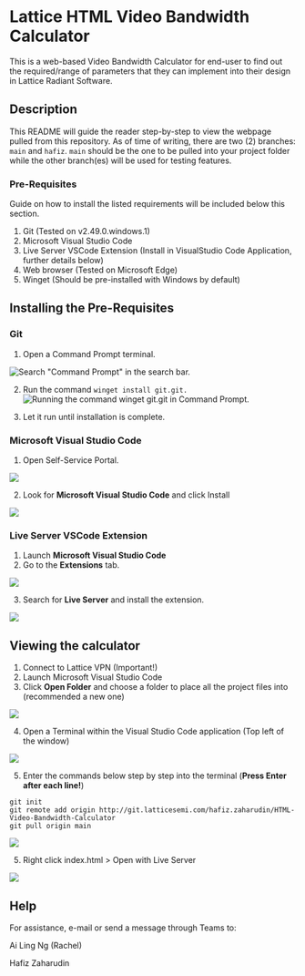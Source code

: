 # Lattice HTML Video Bandwidth Calculator

This is a web-based Video Bandwidth Calculator for end-user to find out the required/range of parameters that they can implement into their design in Lattice Radiant Software.

## Description

This README will guide the reader step-by-step to view the webpage pulled from this repository. As of time of writing, there are two (2) branches: `main` and `hafiz`. `main` should be the one to be pulled into your project folder while the other branch(es) will be used for testing features.

### Pre-Requisites

Guide on how to install the listed requirements will be included below this section.

1. Git (Tested on v2.49.0.windows.1)
2. Microsoft Visual Studio Code
3. Live Server VSCode Extension (Install in VisualStudio Code Application, further details below)
4. Web browser (Tested on Microsoft Edge)
5. Winget (Should be pre-installed with Windows by default)

## Installing the Pre-Requisites

### Git

1. Open a Command Prompt terminal. 

![Search "Command Prompt" in the search bar.](/imgs/readme/git1.png "Should be first result in search")



2. Run the command `winget install git.git.` 
![Running the command winget git.git in Command Prompt.](/imgs/readme/git2.png "Make sure it's git.git")


3. Let it run until installation is complete.


### Microsoft Visual Studio Code

1. Open Self-Service Portal. 

![](/imgs/readme/vscode1.png)

2. Look for **Microsoft Visual Studio Code** and click Install 

![](/imgs/readme/vscode2.png)

### Live Server VSCode Extension

1. Launch **Microsoft Visual Studio Code**
2. Go to the **Extensions** tab. 

![](/imgs/readme/live1.png)

3. Search for **Live Server** and install the extension. 

![](/imgs/readme/live2.png)


## Viewing the calculator

1. Connect to Lattice VPN (Important!)
2. Launch Microsoft Visual Studio Code
3. Click **Open Folder** and choose a folder to place all the project files into (recommended a new one) 

![](/imgs/readme/open1.png)

4. Open a Terminal within the Visual Studio Code application (Top left of the window) 

![](/imgs/readme/terminal1.png)

5. Enter the commands below step by step into the terminal (**Press Enter after each line!**)

```
git init
git remote add origin http://git.latticesemi.com/hafiz.zaharudin/HTML-Video-Bandwidth-Calculator
git pull origin main
```

![](/imgs/readme/terminal2.png)

5. Right click index.html > Open with Live Server 

![](/imgs/readme/terminal3.png)

## Help

For assistance, e-mail or send a message through Teams to:

Ai Ling Ng (Rachel)

Hafiz Zaharudin
